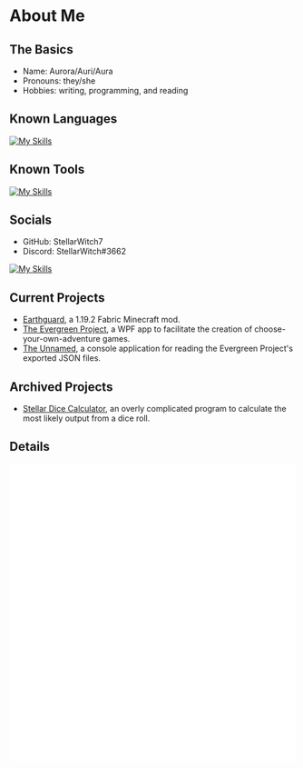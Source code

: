 # About Me

## The Basics

- Name: Aurora/Auri/Aura
- Pronouns: they/she
- Hobbies: writing, programming, and reading

## Known Languages

[![My Skills](https://skillicons.dev/icons?i=cs,java)](https://skillicons.dev)

## Known Tools

[![My Skills](https://skillicons.dev/icons?i=git,visualstudio,unity,idea,blender)](https://skillicons.dev)

## Socials

- GitHub: StellarWitch7
- Discord: StellarWitch#3662

[![My Skills](https://skillicons.dev/icons?i=github,discord)](https://skillicons.dev)

## Current Projects

- [Earthguard](https://github.com/StellarWitch7/Earthguard), a 1.19.2 Fabric Minecraft mod. 
- [The Evergreen Project](https://github.com/StellarWitch7/The-Evergreen-Project), a WPF app to facilitate the creation of choose-your-own-adventure games. 
- [The Unnamed](https://github.com/StellarWitch7/Unnamed), a console application for reading the Evergreen Project's exported JSON files. 

## Archived Projects

- [Stellar Dice Calculator](https://github.com/StellarWitch7/DiceCalculator), an overly complicated program to calculate the most likely output from a dice roll. 

## Details

[![Metrics](https://raw.githubusercontent.com/StellarWitch7/StellarWitch7/main/github-metrics.svg)](https://github.com/StellarWitch7/StellarWitch7)
